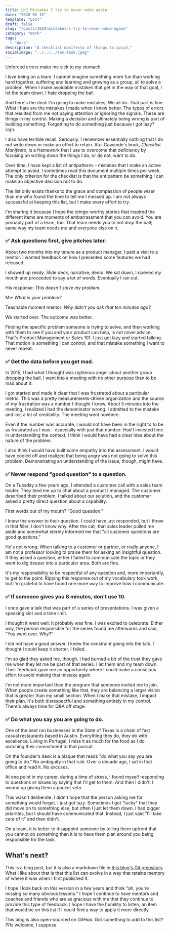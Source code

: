 ```yaml
---
title: 🤦‍♂️📝 Mistakes I try to never make again
date: "2020-05-15"
template: "post"
draft: false
slug: "/posts/2020/mistakes-i-try-to-never-make-again"
category: "Work"
tags:
  - "Work"
description: "A checklist manifesto of things to avoid."
socialImage: "../../../sam-task.jpeg"
---
```


Unforced errors make me sick to my stomach.

I love being on a team. I cannot imagine something more fun than working hard together, suffering and learning and growing as a group, all to solve a problem. When I make avoidable mistakes that get in the way of that goal, I let the team down. I hate dropping the ball.

And here's the deal: I'm going to make mistakes. We all do. That part is fine. What I hate are the mistakes I made when I knew better. The types of errors that resulted from me not paying attention or ignoring the signals. These are things in my control. Making a decision and ultimately being wrong is part of building something. Forgetting to do something just because I got lazy? Ugh.

I also have terrible recall. Seriously. I remember essentially nothing that I do not write down or make an effort to retain. Atul Gawande's book, *Checklist Manifesto*, is a framework that I use to overcome that deficiency by focusing on writing down the things I do, or do not, want to do.

Over time, I have kept a list of antipatterns - mistakes that I make an active attempt to avoid. I sometimes read this document multiple times per week. The only criterion for the checklist is that the antipattern be something I can make an objective decision not to do.

The list only exists thanks to the grace and compassion of people wiser than me who found the time to tell me I messed up. I am not always successful at keeping this list, but I make every effort to try.

I'm sharing it because I hope the cringe-worthy stories that inspired the different items are moments of embarrassment that you can avoid. You are probably part of a team, too. That team needs you to not drop the ball; same way my team needs me and everyone else on it.

### ✅ Ask questions first, give pitches later.

About two months into my tenure as a product manager, I paid a visit to a mentor. I wanted feedback on how I presented some features we had released.

I showed up ready. Slide deck, narrative, demo. We sat down, I opened my mouth and proceeded to say a lot of words. Eventually I ran out.

His response:  _This doesn't solve my problem._

Me:  _What is your problem?_

Teachable moment mentor:  _Why didn't you ask that ten minutes ago?_

We started over. The outcome was better.

Finding the specific problem someone is trying to solve, and then working with them to see if you and your product can help, is not novel advice. That's Product Management or Sales 101. I just got lazy and started talking. That motion is something I can control, and that mistake something I want to never repeat.

### ✅ Get the data before you get mad.

In 2015, I had what I thought was righteous anger about another group dropping the ball. I went into a meeting with no other purpose than to be mad about it.

I got started and made it clear that I was frustrated about a particular metric. This was a pretty measurements-driven organization and the source of my frustration was a number I thought I knew. About 5 minutes into the meeting, I realized I had the denominator wrong. I admitted to the mistake and lost a lot of credibility. The meeting went nowhere.

Even if the number was accurate, I would not have been in the right to to be as frustrated as I was - especially with just that number. Had I invested time in understanding the context, I think I would have had a clear idea about the nature of the problem.

I also think I would have built some empathy into the assessment. I would have cooled off and realized that being angry was not going to solve this problem. Demonstrating an understanding of the issue, though, might have.

### ✅ Never respond "good question" to a question.

On a Tuesday a few years ago, I attended a customer call with a sales team leader. They teed me up to chat about a product I managed. The customer described their problem, I talked about our solution, and the customer asked a pretty direct question about a capability.

First words out of my mouth? "Good question."

I knew the answer to their question. I could have just responded, but I threw in that filler. I don't know why. After the call, that sales leader pulled me aside and somewhat sternly informed me that "all customer questions are good questions."

He's not wrong. When talking to a customer or partner, or really anyone, I am not a professor looking to praise them for asking an insightful question. If they asked a question, either I failed to communicate the topic or they want to dig deeper into a particular area. Both are fine.

It's my responsibility to be respectful of any question and, more importantly, to get to the point. Ripping this response out of my vocabulary took work, but I'm grateful to have found one more way to improve how I communicate.

### ✅ If someone gives you 8 minutes, don't use 10.

I once gave a talk that was part of a series of presentations. I was given a speaking slot and a time limit.

I thought it went well. It probably was fine. I was excited to celebrate. Either way, the person responsible for the series found me afterwards and said, "You went over. Why?"

I did not have a good answer. I knew the constraint going into the talk. I thought I could keep it shorter. I failed.

I'm so glad they asked me, though. I had burned a bit of the trust they gave me when they let me be part of that series. I let them and my team down. Their feedback gave me an opportunity where I could make a conscious effort to avoid making that mistake again.

I'm not more important than the program that someone invited me to join. When people create something like that, they are balancing a larger vision that is greater than my small section. When I make that mistake, I impact their plan. It's both disrespectful and something entirely in my control. There's always time for Q&A off stage.

### ✅ Do what you say you are going to do.

One of the best run businesses in the State of Texas is a chain of fast casual restaurants based in Austin. Everything they do, they do with excellence. Living in Portugal, I miss it as much for the food as I do watching their commitment to that pursuit.

On the founder's desk is a plaque that reads "do what you say you are going to do." No ambiguity in that rule. Over a decade ago, I sat in that office and read it. No excuses.

At one point in my career, during a time of stress, I found myself responding to questions or issues by saying that I'll get to them. And then I didn't. I wound up giving them a pocket veto.

This wasn't deliberate. I didn't hope that the person asking me for something would forget. I just got lazy. Sometimes I got "lucky" that they did move on to something else, but often I just let them down. I had bigger priorities, but I should have communicated that. Instead, I just said "I'll take care of it" and then didn't.

On a team, it is better to disappoint someone by telling them upfront that you cannot do something than it is to have them plan around you being responsible for the task.

## What's next?

This is a blog post, but it is also a markdown file in [this blog's Git repository](https://blog.samrhea.com/post/serverless-cms/). What I like about that is that this list can evolve in a way that retains memory of where it was when I first published it.

I hope I look back on this version in a few years and think "ah, you're missing so many obvious lessons." I hope I continue to have mentors and coaches and friends who are as gracious with me that they continue to provide this type of feedback. I hope I have the humility to listen, an item that would be on this list if I could find a way to apply it more directly.

This blog is also open-sourced on GitHub. Got something to add to this list? PRs welcome, I suppose.
